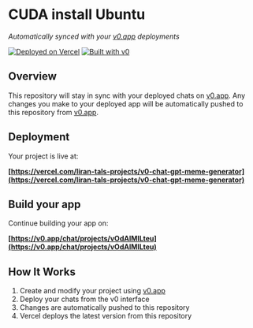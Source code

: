 # CUDA install Ubuntu

*Automatically synced with your [v0.app](https://v0.app) deployments*

[![Deployed on Vercel](https://img.shields.io/badge/Deployed%20on-Vercel-black?style=for-the-badge&logo=vercel)](https://vercel.com/liran-tals-projects/v0-chat-gpt-meme-generator)
[![Built with v0](https://img.shields.io/badge/Built%20with-v0.app-black?style=for-the-badge)](https://v0.app/chat/projects/vOdAlMILteu)

## Overview

This repository will stay in sync with your deployed chats on [v0.app](https://v0.app).
Any changes you make to your deployed app will be automatically pushed to this repository from [v0.app](https://v0.app).

## Deployment

Your project is live at:

**[https://vercel.com/liran-tals-projects/v0-chat-gpt-meme-generator](https://vercel.com/liran-tals-projects/v0-chat-gpt-meme-generator)**

## Build your app

Continue building your app on:

**[https://v0.app/chat/projects/vOdAlMILteu](https://v0.app/chat/projects/vOdAlMILteu)**

## How It Works

1. Create and modify your project using [v0.app](https://v0.app)
2. Deploy your chats from the v0 interface
3. Changes are automatically pushed to this repository
4. Vercel deploys the latest version from this repository
